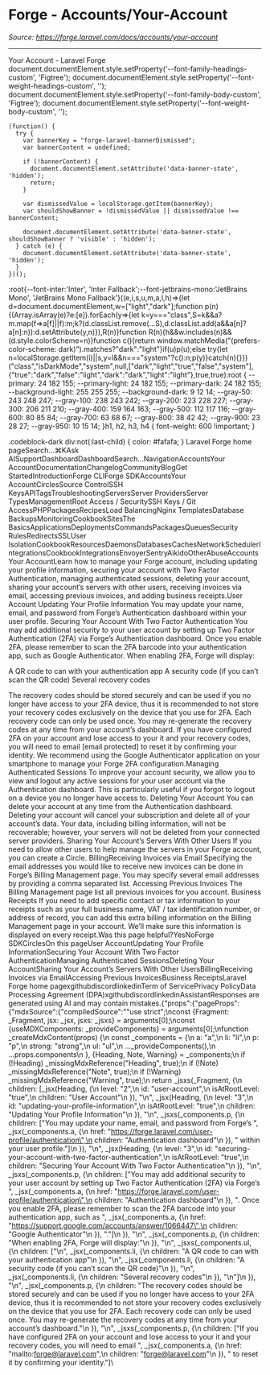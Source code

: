 # Forge - Accounts/Your-Account

*Source: https://forge.laravel.com/docs/accounts/your-account*

---

Your Account - Laravel Forge
              document.documentElement.style.setProperty('--font-family-headings-custom', 'Figtree');
              document.documentElement.style.setProperty('--font-weight-headings-custom', '');
              document.documentElement.style.setProperty('--font-family-body-custom', 'Figtree');
              document.documentElement.style.setProperty('--font-weight-body-custom', '');
            
    (function() {
      try {
        var bannerKey = "forge-laravel-bannerDismissed";
        var bannerContent = undefined;
        
        if (!bannerContent) {
          document.documentElement.setAttribute('data-banner-state', 'hidden');
          return;
        }
        
        var dismissedValue = localStorage.getItem(bannerKey);
        var shouldShowBanner = !dismissedValue || dismissedValue !== bannerContent;
        
        document.documentElement.setAttribute('data-banner-state', shouldShowBanner ? 'visible' : 'hidden');
      } catch (e) {
        document.documentElement.setAttribute('data-banner-state', 'hidden');
      }
    })();
  :root{--font-inter:'Inter', 'Inter Fallback';--font-jetbrains-mono:'JetBrains Mono', 'JetBrains Mono Fallback'}((e,i,s,u,m,a,l,h)=>{let d=document.documentElement,w=["light","dark"];function p(n){(Array.isArray(e)?e:[e]).forEach(y=>{let k=y==="class",S=k&&a?m.map(f=>a[f]||f):m;k?(d.classList.remove(...S),d.classList.add(a&&a[n]?a[n]:n)):d.setAttribute(y,n)}),R(n)}function R(n){h&&w.includes(n)&&(d.style.colorScheme=n)}function c(){return window.matchMedia("(prefers-color-scheme: dark)").matches?"dark":"light"}if(u)p(u);else try{let n=localStorage.getItem(i)||s,y=l&&n==="system"?c():n;p(y)}catch(n){}})("class","isDarkMode","system",null,["dark","light","true","false","system"],{"true":"dark","false":"light","dark":"dark","light":"light"},true,true):root {
    --primary: 24 182 155;
    --primary-light: 24 182 155;
    --primary-dark: 24 182 155;
    --background-light: 255 255 255;
    --background-dark: 9 12 14;
    --gray-50: 243 248 247;
    --gray-100: 238 243 242;
    --gray-200: 223 228 227;
    --gray-300: 206 211 210;
    --gray-400: 159 164 163;
    --gray-500: 112 117 116;
    --gray-600: 80 85 84;
    --gray-700: 63 68 67;
    --gray-800: 38 42 42;
    --gray-900: 23 28 27;
    --gray-950: 10 15 14;
  }h1, h2, h3, h4 {
    font-weight: 600 !important;
}

.codeblock-dark div:not(:last-child) {
    color: #fafafa;
}
Laravel Forge home pageSearch...⌘KAsk AISupportDashboardDashboardSearch...NavigationAccountsYour AccountDocumentationChangelogCommunityBlogGet StartedIntroductionForge CLIForge SDKAccountsYour AccountCirclesSource ControlSSH KeysAPITagsTroubleshootingServersServer ProvidersServer TypesManagementRoot Access / SecuritySSH Keys / Git AccessPHPPackagesRecipesLoad BalancingNginx TemplatesDatabase BackupsMonitoringCookbookSitesThe BasicsApplicationsDeploymentsCommandsPackagesQueuesSecurity RulesRedirectsSSLUser IsolationCookbookResourcesDaemonsDatabasesCachesNetworkSchedulerIntegrationsCookbookIntegrationsEnvoyerSentryAikidoOtherAbuseAccountsYour AccountLearn how to manage your Forge account, including updating your profile information, securing your account with Two Factor Authentication, managing authenticated sessions, deleting your account, sharing your account’s servers with other users, receiving invoices via email, accessing previous invoices, and adding business receipts.​User Account
​Updating Your Profile Information
You may update your name, email, and password from Forge’s Authentication dashboard within your user profile.
​Securing Your Account With Two Factor Authentication
You may add additional security to your user account by setting up Two Factor Authentication (2FA) via Forge’s Authentication dashboard. Once you enable 2FA, please remember to scan the 2FA barcode into your authentication app, such as Google Authenticator.
When enabling 2FA, Forge will display:

A QR code to can with your authentication app
A security code (if you can’t scan the QR code)
Several recovery codes

The recovery codes should be stored securely and can be used if you no longer have access to your 2FA device, thus it is recommended to not store your recovery codes exclusively on the device that you use for 2FA. Each recovery code can only be used once. You may re-generate the recovery codes at any time from your account’s dashboard.
If you have configured 2FA on your account and lose access to your it and your recovery codes, you will need to email [email&#160;protected] to reset it by confirming your identity.
We recommend using the Google Authenticator application on your smartphone to manage your Forge 2FA configuration.
​Managing Authenticated Sessions
To improve your account security, we allow you to view and logout any active sessions for your user account via the Authentication dashboard. This is particularly useful if you forgot to logout on a device you no longer have access to.
​Deleting Your Account
You can delete your account at any time from the Authentication dashboard.
Deleting your account will cancel your subscription and delete all of your account’s data. Your data, including billing information, will not be recoverable; however, your servers will not be deleted from your connected server providers.
​Sharing Your Account’s Servers With Other Users
If you need to allow other users to help manage the servers in your Forge account, you can create a Circle.
​Billing
​Receiving Invoices via Email
Specifying the email addresses you would like to receive new invoices can be done in Forge’s Billing Management page. You may specify several email addresses by providing a comma separated list.
​Accessing Previous Invoices
The Billing Management page list all previous invoices for you account.
​Business Receipts
If you need to add specific contact or tax information to your receipts such as your full business name, VAT / tax identification number, or address of record, you can add this extra billing information on the Billing Management page in your account. We’ll make sure this information is displayed on every receipt.Was this page helpful?YesNoForge SDKCirclesOn this pageUser AccountUpdating Your Profile InformationSecuring Your Account With Two Factor AuthenticationManaging Authenticated SessionsDeleting Your AccountSharing Your Account’s Servers With Other UsersBillingReceiving Invoices via EmailAccessing Previous InvoicesBusiness ReceiptsLaravel Forge home pagexgithubdiscordlinkedinTerm of ServicePrivacy PolicyData Processing Agreement (DPA)xgithubdiscordlinkedinAssistantResponses are generated using AI and may contain mistakes.{"props":{"pageProps":{"mdxSource":{"compiledSource":"\"use strict\";\nconst {Fragment: _Fragment, jsx: _jsx, jsxs: _jsxs} = arguments[0];\nconst {useMDXComponents: _provideComponents} = arguments[0];\nfunction _createMdxContent(props) {\n  const _components = {\n    a: \"a\",\n    li: \"li\",\n    p: \"p\",\n    strong: \"strong\",\n    ul: \"ul\",\n    ..._provideComponents(),\n    ...props.components\n  }, {Heading, Note, Warning} = _components;\n  if (!Heading) _missingMdxReference(\"Heading\", true);\n  if (!Note) _missingMdxReference(\"Note\", true);\n  if (!Warning) _missingMdxReference(\"Warning\", true);\n  return _jsxs(_Fragment, {\n    children: [_jsx(Heading, {\n      level: \"2\",\n      id: \"user-account\",\n      isAtRootLevel: \"true\",\n      children: \"User Account\"\n    }), \"\\n\", _jsx(Heading, {\n      level: \"3\",\n      id: \"updating-your-profile-information\",\n      isAtRootLevel: \"true\",\n      children: \"Updating Your Profile Information\"\n    }), \"\\n\", _jsxs(_components.p, {\n      children: [\"You may update your name, email, and password from Forge’s \", _jsx(_components.a, {\n        href: \"https://forge.laravel.com/user-profile/authentication\",\n        children: \"Authentication dashboard\"\n      }), \" within your user profile.\"]\n    }), \"\\n\", _jsx(Heading, {\n      level: \"3\",\n      id: \"securing-your-account-with-two-factor-authentication\",\n      isAtRootLevel: \"true\",\n      children: \"Securing Your Account With Two Factor Authentication\"\n    }), \"\\n\", _jsxs(_components.p, {\n      children: [\"You may add additional security to your user account by setting up Two Factor Authentication (2FA) via Forge’s \", _jsx(_components.a, {\n        href: \"https://forge.laravel.com/user-profile/authentication\",\n        children: \"Authentication dashboard\"\n      }), \". Once you enable 2FA, please remember to scan the 2FA barcode into your authentication app, such as \", _jsx(_components.a, {\n        href: \"https://support.google.com/accounts/answer/1066447\",\n        children: \"Google Authenticator\"\n      }), \".\"]\n    }), \"\\n\", _jsx(_components.p, {\n      children: \"When enabling 2FA, Forge will display:\"\n    }), \"\\n\", _jsxs(_components.ul, {\n      children: [\"\\n\", _jsx(_components.li, {\n        children: \"A QR code to can with your authentication app\"\n      }), \"\\n\", _jsx(_components.li, {\n        children: \"A security code (if you can’t scan the QR code)\"\n      }), \"\\n\", _jsx(_components.li, {\n        children: \"Several recovery codes\"\n      }), \"\\n\"]\n    }), \"\\n\", _jsx(_components.p, {\n      children: \"The recovery codes should be stored securely and can be used if you no longer have access to your 2FA device, thus it is recommended to not store your recovery codes exclusively on the device that you use for 2FA. Each recovery code can only be used once. You may re-generate the recovery codes at any time from your account’s dashboard.\"\n    }), \"\\n\", _jsxs(_components.p, {\n      children: [\"If you have configured 2FA on your account and lose access to your it and your recovery codes, you will need to email \", _jsx(_components.a, {\n        href: \"mailto:forge@laravel.com\",\n        children: \"forge@laravel.com\"\n      }), \" to reset it by confirming your identity.\"]\